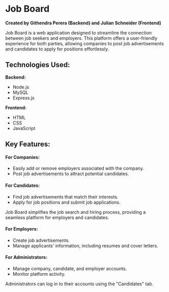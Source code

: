 # Job Board

**Created by Githendra Perera (Backend) and Julian Schneider (Frontend)**

Job Board is a web application designed to streamline the connection between job seekers and employers. This platform offers a user-friendly experience for both parties, allowing companies to post job advertisements and candidates to apply for positions effortlessly.

## Technologies Used:

**Backend:**

- Node.js
- MySQL
- Express.js

**Frontend:**

- HTML
- CSS
- JavaScript

## Key Features:

#### For Companies:

- Easily add or remove employers associated with the company.
- Post job advertisements to attract potential candidates.

#### For Candidates:

- Find job advertisements that match their interests.
- Apply for job positions and submit job applications.

Job Board simplifies the job search and hiring process, providing a seamless platform for employers and candidates.

#### For Employers:

- Create job advertisements.
- Manage applicants' information, including resumes and cover letters.

#### For Administrators:

- Manage company, candidate, and employer accounts.
- Monitor platform activity.

Administrators can log in to their accounts using the "Candidates" tab.
